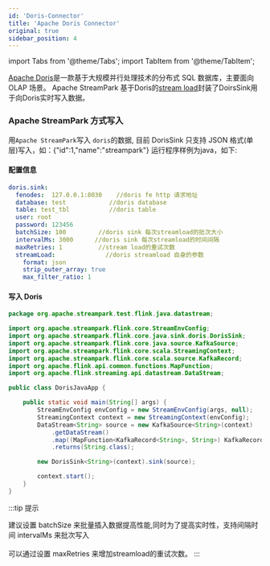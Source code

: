 ```yaml
---
id: 'Doris-Connector'
title: 'Apache Doris Connector'
original: true
sidebar_position: 4
---
```


import Tabs from '@theme/Tabs';
import TabItem from '@theme/TabItem';

[Apache Doris](https://doris.apache.org/)是一款基于大规模并行处理技术的分布式 SQL 数据库，主要面向 OLAP 场景。
Apache StreamPark 基于Doris的[stream load](https://doris.apache.org/administrator-guide/load-data/stream-load-manual.html)封装了DoirsSink用于向Doris实时写入数据。

### Apache StreamPark 方式写入

用`Apache StreamPark`写入 `doris`的数据, 目前 DorisSink 只支持 JSON 格式(单层)写入，如：{"id":1,"name":"streampark"}
运行程序样例为java，如下:

#### 配置信息

```yaml
doris.sink:
  fenodes:  127.0.0.1:8030    //doris fe http 请求地址
  database: test            //doris database
  table: test_tbl           //doris table
  user: root
  password: 123456
  batchSize: 100         //doris sink 每次streamload的批次大小
  intervalMs: 3000      //doris sink 每次streamload的时间间隔
  maxRetries: 1          //stream load的重试次数
  streamLoad:              //doris streamload 自身的参数
    format: json
    strip_outer_array: true
    max_filter_ratio: 1
```

#### 写入 Doris

<Tabs>
<TabItem value="Java" label="Java">

```java
package org.apache.streampark.test.flink.java.datastream;

import org.apache.streampark.flink.core.StreamEnvConfig;
import org.apache.streampark.flink.core.java.sink.doris.DorisSink;
import org.apache.streampark.flink.core.java.source.KafkaSource;
import org.apache.streampark.flink.core.scala.StreamingContext;
import org.apache.streampark.flink.core.scala.source.KafkaRecord;
import org.apache.flink.api.common.functions.MapFunction;
import org.apache.flink.streaming.api.datastream.DataStream;

public class DorisJavaApp {

    public static void main(String[] args) {
        StreamEnvConfig envConfig = new StreamEnvConfig(args, null);
        StreamingContext context = new StreamingContext(envConfig);
        DataStream<String> source = new KafkaSource<String>(context)
            .getDataStream()
            .map((MapFunction<KafkaRecord<String>, String>) KafkaRecord::value)
            .returns(String.class);

        new DorisSink<String>(context).sink(source);

        context.start();
    }
}

```
</TabItem>
</Tabs>

:::tip 提示

建议设置 batchSize 来批量插入数据提高性能,同时为了提高实时性，支持间隔时间 intervalMs 来批次写入<br></br>
可以通过设置 maxRetries 来增加streamload的重试次数。
:::
